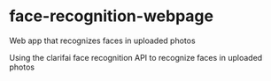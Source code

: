 # face-recognition-webpage
Web app that recognizes faces in uploaded photos

Using the clarifai face recognition API to recognize faces in uploaded photos
